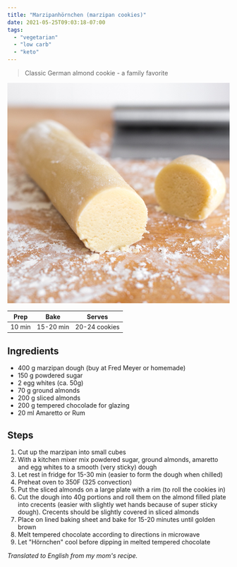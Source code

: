 ```yaml
---
title: "Marzipanhörnchen (marzipan cookies)"
date: 2021-05-25T09:03:18-07:00
tags:
  - "vegetarian"
  - "low carb"
  - "keto"
---
```


> Classic German almond cookie - a family favorite

<div class="figure">

![Hoernchen](/images/Marzipan.png)

</div>


| Prep   | Bake | Serves |
| :----: | :----: | :----: |
| 10 min | 15-20 min | 20-24 cookies |

## Ingredients

- 400 g marzipan dough (buy at Fred Meyer or homemade)
- 150 g powdered sugar
- 2 egg whites (ca. 50g) 
- 70 g ground almonds 
- 200 g sliced almonds 
- 200 g tempered chocolade for glazing
- 20 ml Amaretto or Rum

## Steps

1. Cut up the marzipan into small cubes
1. With a kitchen mixer mix powdered sugar, ground almonds, amaretto and egg whites to a smooth (very sticky) dough
1. Let rest in fridge for 15-30 min (easier to form the dough when chilled)
1. Preheat oven to 350F (325 convection) 
1. Put the sliced almonds on a large plate with a rim (to roll the cookies in)
1.  Cut the dough into 40g portions and roll them on the almond filled plate into crecents (easier with slightly wet hands because of super sticky dough). Crecents should be slightly covered in sliced almonds
1. Place on lined baking sheet and bake for 15-20 minutes until golden brown
1. Melt tempered chocolate according to directions in microwave
1. Let "Hörnchen" cool before dipping in melted tempered chocolate


_Translated to English from my mom's recipe._
